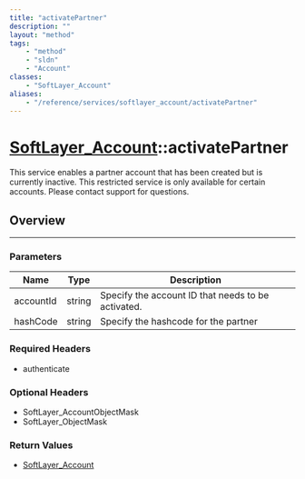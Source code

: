 ```yaml
---
title: "activatePartner"
description: ""
layout: "method"
tags:
    - "method"
    - "sldn"
    - "Account"
classes:
    - "SoftLayer_Account"
aliases:
    - "/reference/services/softlayer_account/activatePartner"
---
```

# [SoftLayer_Account](/reference/services/SoftLayer_Account)::activatePartner


This service enables a partner account that has been created but is currently inactive. This restricted service is only available for certain accounts. Please contact support for questions. 


## Overview 


-----

### Parameters 
|Name | Type | Description |
| --- | --- | --- |
|accountId| string| Specify the account ID that needs to be activated.|
|hashCode| string| Specify the hashcode for the partner|


### Required Headers
* authenticate


### Optional Headers
* SoftLayer_AccountObjectMask
* SoftLayer_ObjectMask

### Return Values
* <a href='/reference/datatypes/SoftLayer_Account'>SoftLayer_Account </a>




